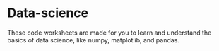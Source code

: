 # Data-science

These code worksheets are made for you to learn and understand the basics of data science, like numpy, matplotlib, and pandas.